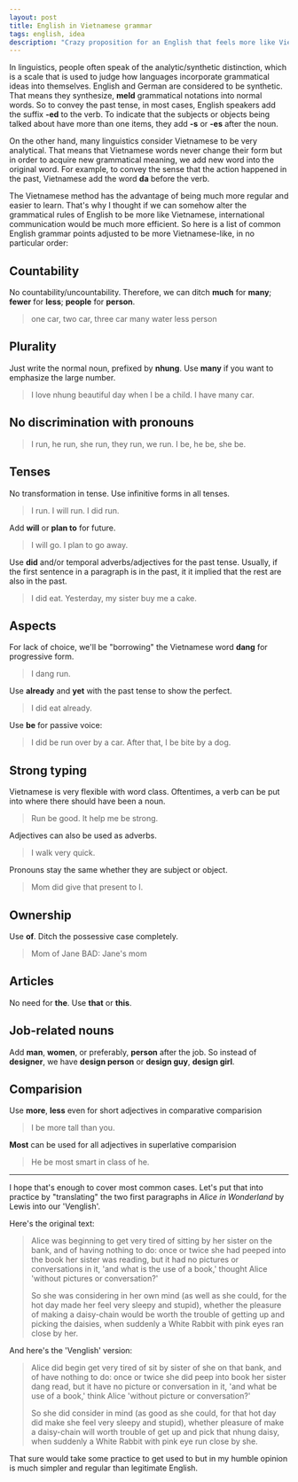 ```yaml
---
layout: post
title: English in Vietnamese grammar
tags: english, idea
description: "Crazy proposition for an English that feels more like Vietnamese."
---
```


In linguistics, people often speak of the analytic/synthetic distinction, which is a scale that is used to judge how languages incorporate grammatical ideas into themselves. English and German are considered to be synthetic. That means they synthesize, **meld** grammatical notations into normal words. So to convey the past tense, in most cases, English speakers add the suffix **-ed** to the verb. To indicate that the subjects or objects being talked about have more than one items, they add **-s** or **-es** after the noun.

On the other hand, many linguistics consider Vietnamese to be very analytical. That means that Vietnamese words never change their form but in order to acquire new grammatical meaning, we add new word into the original word. For example, to convey the sense that the action happened in the past, Vietnamese add the word **da** before the verb.

The Vietnamese method has the advantage of being much more regular and easier to learn. That's why I thought if we can somehow alter the grammatical rules of English to be more like Vietnamese, international communication would be much more efficient. So here is a list of common English grammar points adjusted to be more Vietnamese-like, in no particular order:

## Countability

No countability/uncountability. Therefore, we can ditch **much** for **many**; **fewer** for **less**; **people** for **person**.

> one car, two car, three car
> many water
> less person

## Plurality

Just write the normal noun, prefixed by **nhung**. Use **many** if you want to emphasize the large number.

> I love nhung beautiful day when I be a child.
> I have many car.

## No discrimination with pronouns

> I run, he run, she run, they run, we run.
> I be, he be, she be.

## Tenses

No transformation in tense. Use infinitive forms in all tenses.

> I run.
> I will run.
> I did run.

Add **will** or **plan to** for future.

> I will go. I plan to go away.

Use **did** and/or temporal adverbs/adjectives for the past tense. Usually, if the first sentence in a paragraph is in the past, it it implied that the rest are also in the past.

> I did eat.
> Yesterday, my sister buy me a cake.

## Aspects

For lack of choice, we'll be "borrowing" the Vietnamese word **dang** for progressive form.

> I dang run.

Use **already** and **yet** with the past tense to show the perfect.

> I did eat already.

Use **be** for passive voice:

> I did be run over by a car. After that, I be bite by a dog.

## Strong typing

Vietnamese is very flexible with word class. Oftentimes, a verb can be put into where there should have been a noun.

> Run be good. It help me be strong.

Adjectives can also be used as adverbs.

> I walk very quick.

Pronouns stay the same whether they are subject or object.

> Mom did give that present to I.

## Ownership

Use **of**. Ditch the possessive case completely.

> Mom of Jane
> BAD: Jane's mom

## Articles

No need for **the**. Use **that** or **this**.

## Job-related nouns

Add **man**, **women**, or preferably, **person** after the job. So instead of **designer**, we have **design person** or **design guy**, **design girl**.

## Comparision

Use **more**, **less** even for short adjectives in comparative comparision

> I be more tall than you.

**Most** can be used for all adjectives in superlative comparision

> He be most smart in class of he.

----

I hope that's enough to cover most common cases. Let's put that into practice by "translating" the two first paragraphs in *Alice in Wonderland* by Lewis into our 'Venglish'.

Here's the original text:

> Alice was beginning to get very tired of sitting by her sister on the bank, and of having nothing to do: once or twice she had peeped into the book her sister was reading, but it had no pictures or conversations in it, 'and what is the use of a book,' thought Alice 'without pictures or conversation?'
>
> So she was considering in her own mind (as well as she could, for the hot day made her feel very sleepy and stupid), whether the pleasure of making a daisy-chain would be worth the trouble of getting up and picking the daisies, when suddenly a White Rabbit with pink eyes ran close by her.

And here's the 'Venglish' version:

> Alice did begin get very tired of sit by sister of she on that bank, and of have nothing to do: once or twice she did peep into book her sister dang read, but it have no picture or conversation in it, 'and what be use of a book,' think Alice 'without picture or conversation?'
>
> So she did consider in mind (as good as she could, for that hot day did make she feel very sleepy and stupid), whether pleasure of make a daisy-chain will worth trouble of get up and pick that nhung daisy, when suddenly a White Rabbit with pink eye run close by she.

That sure would take some practice to get used to but in my humble opinion is much simpler and regular than legitimate English.
